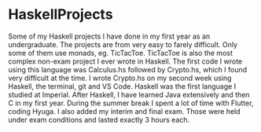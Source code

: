 # HaskellProjects
Some of my Haskell projects I have done in my first year as an undergraduate.
The projects are from very easy to farely difficult. Only some of them use monads, eg. TicTacToe. 
TicTacToe is also the most complex non-exam project I ever wrote in Haskell.
The first code I wrote using this language was Calculus.hs followed by Crypto.hs, which I found very difficult at the time.
I wrote Crypto.hs on my second week using Haskell, the terminal, git and VS Code.
Haskell was the first language I studied at Imperial.
After Haskell, I have learned Java extensively and then C in my first year. 
During the summer break I spent a lot of time with Flutter, coding Hyuga.
I also added my interim and final exam. Those were held under exam conditions and lasted exactly 3 hours each.
